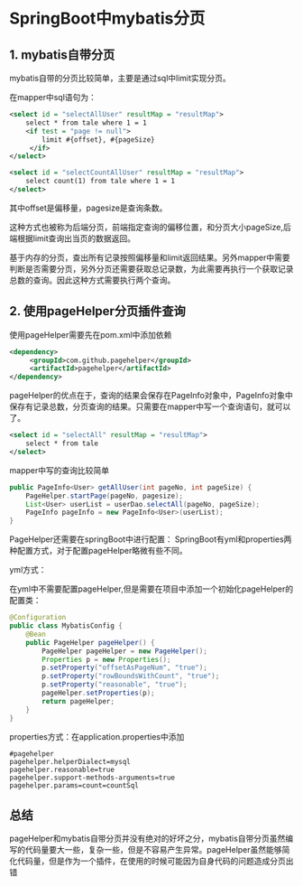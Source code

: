 # SpringBoot中mybatis分页

## 1. mybatis自带分页

mybatis自带的分页比较简单，主要是通过sql中limit实现分页。

在mapper中sql语句为：

```xml
<select id = "selectAllUser" resultMap = "resultMap">
    select * from tale where 1 = 1
    <if test = "page != null">
        limit #{offset}, #{pageSize}
     </if>
</select>

<select id = "selectCountAllUser" resultMap = "resultMap">
    select count(1) from tale where 1 = 1
</select>

```

其中offset是偏移量，pagesize是查询条数。

这种方式也被称为后端分页，前端指定查询的偏移位置，和分页大小pageSize,后端根据limit查询出当页的数据返回。

基于内存的分页，查出所有记录按照偏移量和limit返回结果。另外mapper中需要判断是否需要分页，另外分页还需要获取总记录数，为此需要再执行一个获取记录总数的查询。因此这种方式需要执行两个查询。

## 2. 使用pageHelper分页插件查询

使用pageHelper需要先在pom.xml中添加依赖

```xml
<dependency>
     <groupId>com.github.pagehelper</groupId>
     <artifactId>pagehelper</artifactId>
</dependency>
```

pageHelper的优点在于，查询的结果会保存在PageInfo对象中，PageInfo对象中保存有记录总数，分页查询的结果。只需要在mapper中写一个查询语句，就可以了。

```xml
<select id = "selectAll" resultMap = "resultMap">
    select * from tale
</select>
```

mapper中写的查询比较简单

```java
public PageInfo<User> getAllUser(int pageNo, int pageSize) {
    PageHelper.startPage(pageNo, pagesize);
    List<User> userList = userDao.selectAll(pageNo, pageSize);
    PageInfo pageInfo = new PageInfo<User>(userList);
}
```

PageHelper还需要在springBoot中进行配置：
SpringBoot有yml和properties两种配置方式，对于配置pageHelper略微有些不同。

yml方式：

在yml中不需要配置pageHelper,但是需要在项目中添加一个初始化pageHelper的配置类：

```java
@Configuration
public class MybatisConfig {
    @Bean
    public PageHelper pageHelper() {
        PageHelper pageHelper = new PageHelper();
        Properties p = new Properties();
        p.setProperty("offsetAsPageNum", "true");
        p.setProperty("rowBoundsWithCount", "true");
        p.setProperty("reasonable", "true");
        pageHelper.setProperties(p);
        return pageHelper;
    }
}
```

properties方式：在application.properties中添加

```properties
#pagehelper
pagehelper.helperDialect=mysql
pagehelper.reasonable=true
pagehelper.support-methods-arguments=true
pagehelper.params=count=countSql
```

## 总结

pageHelper和mybatis自带分页并没有绝对的好坏之分，mybatis自带分页虽然编写的代码量要大一些，复杂一些，但是不容易产生异常。pageHelper虽然能够简化代码量，但是作为一个插件，在使用的时候可能因为自身代码的问题造成分页出错